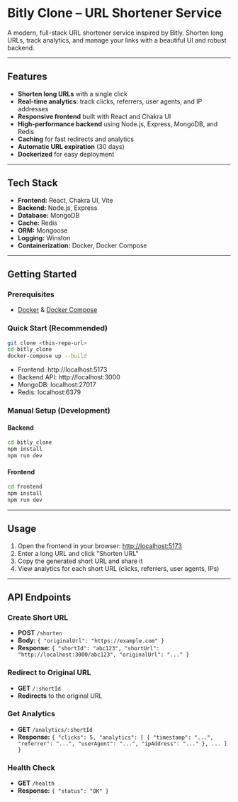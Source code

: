 # Bitly Clone – URL Shortener Service

A modern, full-stack URL shortener service inspired by Bitly. Shorten long URLs, track analytics, and manage your links with a beautiful UI and robust backend.

---

## Features

- **Shorten long URLs** with a single click
- **Real-time analytics**: track clicks, referrers, user agents, and IP addresses
- **Responsive frontend** built with React and Chakra UI
- **High-performance backend** using Node.js, Express, MongoDB, and Redis
- **Caching** for fast redirects and analytics
- **Automatic URL expiration** (30 days)
- **Dockerized** for easy deployment

---

## Tech Stack

- **Frontend:** React, Chakra UI, Vite
- **Backend:** Node.js, Express
- **Database:** MongoDB
- **Cache:** Redis
- **ORM:** Mongoose
- **Logging:** Winston
- **Containerization:** Docker, Docker Compose

---

## Getting Started

### Prerequisites
- [Docker](https://www.docker.com/) & [Docker Compose](https://docs.docker.com/compose/)

### Quick Start (Recommended)

```bash
git clone <this-repo-url>
cd bitly_clone
docker-compose up --build
```

- Frontend: http://localhost:5173
- Backend API: http://localhost:3000
- MongoDB: localhost:27017
- Redis: localhost:6379

### Manual Setup (Development)

#### Backend
```bash
cd bitly_clone
npm install
npm run dev
```

#### Frontend
```bash
cd frontend
npm install
npm run dev
```

---

## Usage

1. Open the frontend in your browser: [http://localhost:5173](http://localhost:5173)
2. Enter a long URL and click "Shorten URL"
3. Copy the generated short URL and share it
4. View analytics for each short URL (clicks, referrers, user agents, IPs)

---

## API Endpoints

### Create Short URL
- **POST** `/shorten`
- **Body:** `{ "originalUrl": "https://example.com" }`
- **Response:** `{ "shortId": "abc123", "shortUrl": "http://localhost:3000/abc123", "originalUrl": "..." }`

### Redirect to Original URL
- **GET** `/:shortId`
- **Redirects** to the original URL

### Get Analytics
- **GET** `/analytics/:shortId`
- **Response:** `{ "clicks": 5, "analytics": [ { "timestamp": "...", "referrer": "...", "userAgent": "...", "ipAddress": "..." }, ... ] }`

### Health Check
- **GET** `/health`
- **Response:** `{ "status": "OK" }`

